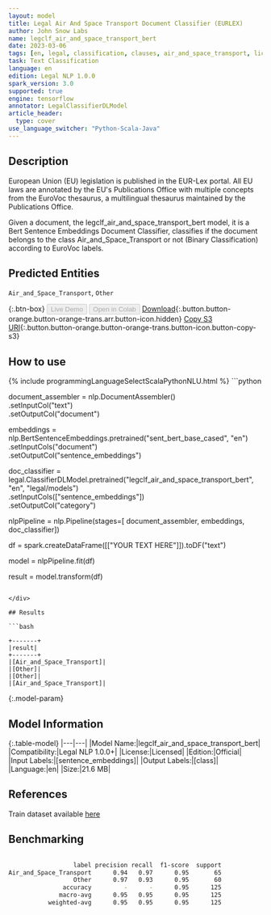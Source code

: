 ```yaml
---
layout: model
title: Legal Air And Space Transport Document Classifier (EURLEX)
author: John Snow Labs
name: legclf_air_and_space_transport_bert
date: 2023-03-06
tags: [en, legal, classification, clauses, air_and_space_transport, licensed, tensorflow]
task: Text Classification
language: en
edition: Legal NLP 1.0.0
spark_version: 3.0
supported: true
engine: tensorflow
annotator: LegalClassifierDLModel
article_header:
  type: cover
use_language_switcher: "Python-Scala-Java"
---
```


## Description

European Union (EU) legislation is published in the EUR-Lex portal. All EU laws are annotated by the EU's Publications Office with multiple concepts from the EuroVoc thesaurus, a multilingual thesaurus maintained by the Publications Office.

Given a document, the legclf_air_and_space_transport_bert model, it is a Bert Sentence Embeddings Document Classifier, classifies if the document belongs to the class Air_and_Space_Transport or not (Binary Classification) according to EuroVoc labels.

## Predicted Entities

`Air_and_Space_Transport`, `Other`

{:.btn-box}
<button class="button button-orange" disabled>Live Demo</button>
<button class="button button-orange" disabled>Open in Colab</button>
[Download](https://s3.amazonaws.com/auxdata.johnsnowlabs.com/legal/models/legclf_air_and_space_transport_bert_en_1.0.0_3.0_1678111618067.zip){:.button.button-orange.button-orange-trans.arr.button-icon.hidden}
[Copy S3 URI](s3://auxdata.johnsnowlabs.com/legal/models/legclf_air_and_space_transport_bert_en_1.0.0_3.0_1678111618067.zip){:.button.button-orange.button-orange-trans.button-icon.button-copy-s3}

## How to use



<div class="tabs-box" markdown="1">
{% include programmingLanguageSelectScalaPythonNLU.html %}
```python

document_assembler = nlp.DocumentAssembler()\
    .setInputCol("text")\
    .setOutputCol("document")

embeddings = nlp.BertSentenceEmbeddings.pretrained("sent_bert_base_cased", "en")\
    .setInputCols("document")\
    .setOutputCol("sentence_embeddings")

doc_classifier = legal.ClassifierDLModel.pretrained("legclf_air_and_space_transport_bert", "en", "legal/models")\
    .setInputCols(["sentence_embeddings"])\
    .setOutputCol("category")

nlpPipeline = nlp.Pipeline(stages=[
    document_assembler, 
    embeddings,
    doc_classifier])

df = spark.createDataFrame([["YOUR TEXT HERE"]]).toDF("text")

model = nlpPipeline.fit(df)

result = model.transform(df)

```

</div>

## Results

```bash

+-------+
|result|
+-------+
|[Air_and_Space_Transport]|
|[Other]|
|[Other]|
|[Air_and_Space_Transport]|

```

{:.model-param}
## Model Information

{:.table-model}
|---|---|
|Model Name:|legclf_air_and_space_transport_bert|
|Compatibility:|Legal NLP 1.0.0+|
|License:|Licensed|
|Edition:|Official|
|Input Labels:|[sentence_embeddings]|
|Output Labels:|[class]|
|Language:|en|
|Size:|21.6 MB|

## References

Train dataset available [here](https://huggingface.co/datasets/lex_glue)

## Benchmarking

```bash

                  label precision recall  f1-score  support
Air_and_Space_Transport      0.94   0.97      0.95       65
                  Other      0.97   0.93      0.95       60
               accuracy         -      -      0.95      125
              macro-avg      0.95   0.95      0.95      125
           weighted-avg      0.95   0.95      0.95      125
```
